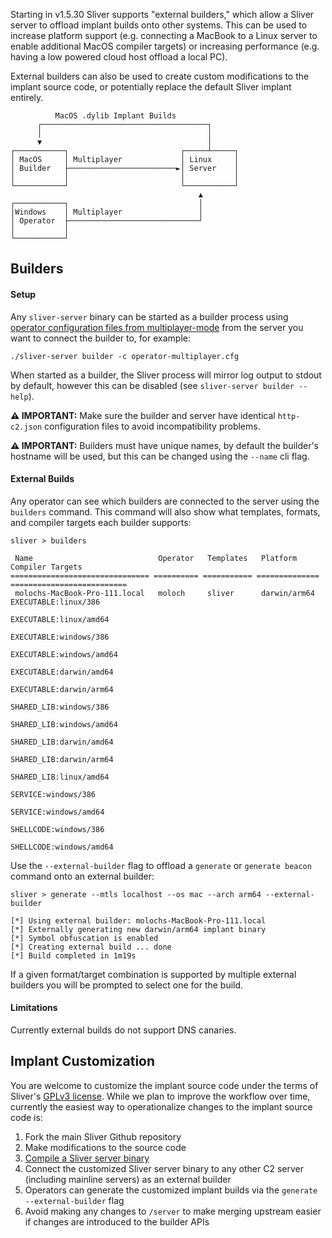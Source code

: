 Starting in v1.5.30 Sliver supports "external builders," which allow a Sliver server to offload implant builds onto other systems. This can be used to increase platform support (e.g. connecting a MacBook to a Linux server to enable additional MacOS compiler targets) or increasing performance (e.g. having a low powered cloud host offload a local PC).

External builders can also be used to create custom modifications to the implant source code, or potentially replace the default Sliver implant entirely.

```
          MacOS .dylib Implant Builds
      ┌─────────────────────────────────────┐
      │                                     │
      ▼                                     │
┌───────────┐                         ┌─────┴─────┐
│ MacOS     │ Multiplayer             │ Linux     │
│ Builder   ├────────────────────────►│ Server    │
│           │                         │           │
└───────────┘                         └───────────┘
                                          ▲
┌───────────┐                             │
│Windows    │ Multiplayer                 │
│ Operator  ├─────────────────────────────┘
│           │
└───────────┘
```

## Builders

#### Setup

Any `sliver-server` binary can be started as a builder process using [operator configuration files from multiplayer-mode](/docs?name=Multi-player+Mode) from the server you want to connect the builder to, for example:

```
./sliver-server builder -c operator-multiplayer.cfg
```

When started as a builder, the Sliver process will mirror log output to stdout by default, however this can be disabled (see `sliver-server builder --help`).

**⚠️ IMPORTANT:** Make sure the builder and server have identical `http-c2.json` configuration files to avoid incompatibility problems.

**⚠️ IMPORTANT:** Builders must have unique names, by default the builder's hostname will be used, but this can be changed using the `--name` cli flag.

#### External Builds

Any operator can see which builders are connected to the server using the `builders` command. This command will also show what templates, formats, and compiler targets each builder supports:

```
sliver > builders

 Name                            Operator   Templates   Platform       Compiler Targets
=============================== ========== =========== ============== ==========================
 molochs-MacBook-Pro-111.local   moloch     sliver      darwin/arm64   EXECUTABLE:linux/386
                                                                       EXECUTABLE:linux/amd64
                                                                       EXECUTABLE:windows/386
                                                                       EXECUTABLE:windows/amd64
                                                                       EXECUTABLE:darwin/amd64
                                                                       EXECUTABLE:darwin/arm64
                                                                       SHARED_LIB:windows/386
                                                                       SHARED_LIB:windows/amd64
                                                                       SHARED_LIB:darwin/amd64
                                                                       SHARED_LIB:darwin/arm64
                                                                       SHARED_LIB:linux/amd64
                                                                       SERVICE:windows/386
                                                                       SERVICE:windows/amd64
                                                                       SHELLCODE:windows/386
                                                                       SHELLCODE:windows/amd64
```

Use the `--external-builder` flag to offload a `generate` or `generate beacon` command onto an external builder:

```
sliver > generate --mtls localhost --os mac --arch arm64 --external-builder

[*] Using external builder: molochs-MacBook-Pro-111.local
[*] Externally generating new darwin/arm64 implant binary
[*] Symbol obfuscation is enabled
[*] Creating external build ... done
[*] Build completed in 1m19s
```

If a given format/target combination is supported by multiple external builders you will be prompted to select one for the build.

#### Limitations

Currently external builds do not support DNS canaries.

## Implant Customization

You are welcome to customize the implant source code under the terms of Sliver's [GPLv3 license](https://github.com/BishopFox/sliver/blob/master/LICENSE). While we plan to improve the workflow over time, currently the easiest way to operationalize changes to the implant source code is:

1. Fork the main Sliver Github repository
1. Make modifications to the source code
1. [Compile a Sliver server binary](/docs?name=Compile-From-Source)
1. Connect the customized Sliver server binary to any other C2 server (including mainline servers) as an external builder
1. Operators can generate the customized implant builds via the `generate --external-builder` flag
1. Avoid making any changes to `/server` to make merging upstream easier if changes are introduced to the builder APIs
